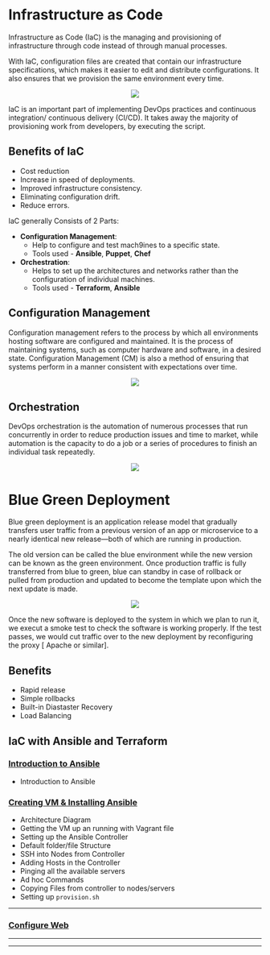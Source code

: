 # Infrastructure as Code

Infrastructure as Code (IaC) is the managing and provisioning of infrastructure through code instead of through manual processes.

With IaC, configuration files are created that contain our infrastructure specifications, which makes it easier to edit and distribute configurations. It also ensures that we provision the same environment every time.

<p align="center">
  <img src="https://user-images.githubusercontent.com/110366380/201673974-caa11261-34bb-46db-b5f9-042169b1501e.png">
</p>

IaC is an important part of implementing DevOps practices and continuous integration/ continuous delivery (CI/CD). It takes away the majority of provisioning work from developers, by executing the script.

## Benefits of IaC
- Cost reduction
- Increase in speed of deployments.
- Improved infrastructure consistency.
- Eliminating configuration drift.
- Reduce errors.

IaC generally Consists of 2 Parts:
- **Configuration Management**:
  - Help to configure and test mach9ines to a specific state.
  - Tools used - **Ansible**, **Puppet**, **Chef**
- **Orchestration**:
  - Helps to set up the architectures and networks rather than the configuration of individual machines.
  - Tools used - **Terraform**, **Ansible**

## Configuration Management

Configuration management refers to the process by which all environments hosting software are configured and maintained. It is the process of maintaining systems, such as computer hardware and software, in a desired state. Configuration Management (CM) is also a method of ensuring that systems perform in a manner consistent with expectations over time.

<p align="center">
  <img src="https://user-images.githubusercontent.com/110366380/201706750-7b8743d6-bd46-4b02-ace3-c251536a7936.png">
</p>


## Orchestration

DevOps orchestration is the automation of numerous processes that run concurrently in order to reduce production issues and time to market, while automation is the capacity to do a job or a series of procedures to finish an individual task repeatedly.

<p align="center">
  <img src="https://user-images.githubusercontent.com/110366380/201700821-4dfa6620-b437-4d81-a103-2ecc20a3270a.png">
</p>


# Blue Green Deployment

Blue green deployment is an application release model that gradually transfers user traffic from a previous version of an app or microservice to a nearly identical new release—both of which are running in production. 

The old version can be called the blue environment while the new version can be known as the green environment. Once production traffic is fully transferred from blue to green, blue can standby in case of rollback or pulled from production and updated to become the template upon which the next update is made.

<p align="center">
  <img src="https://user-images.githubusercontent.com/110366380/201677033-655ac493-8a5b-42f0-9cf8-16c42c74b8e7.png">
</p>


Once the new software is deployed to the system in which we plan to run it, we execut a smoke test to check the software is working properly. If the test passes, we would cut traffic over to the new deployment by reconfiguring the proxy [ Apache or similar].

## Benefits

- Rapid release
- Simple rollbacks
- Built-in Diastaster Recovery
- Load Balancing


## IaC with **Ansible** and **Terraform**

### [Introduction to Ansible](ansible/README.md)
- Introduction to Ansible
  
### [Creating VM & Installing Ansible](ansible/create-vm-install-ansible.md)
- Architecture Diagram
- Getting the VM up an running with Vagrant file
- Setting up the Ansible Controller
- Default folder/file Structure
- SSH into Nodes from Controller
- Adding Hosts in the Controller
- Pinging all the available servers
- Ad hoc Commands
- Copying Files from controller to nodes/servers
- Setting up `provision.sh`

***

### [Configure Web]()

***
***
